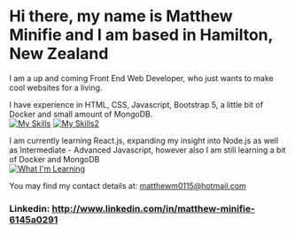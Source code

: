 # Hi there, my name is Matthew Minifie and I am based in Hamilton, New Zealand

I am a up and coming Front End Web Developer, who just wants to make cool websites for a living.

I have experience in HTML, CSS, Javascript, Bootstrap 5, a little bit of Docker and small amount of MongoDB.
<br>
[![My Skills](https://skillicons.dev/icons?i=js,html,css,bootstrap)]() [![My Skills2](https://skillicons.dev/icons?i=docker,mongodb)]()


I am currently learning React.js, expanding my insight into Node.js as well as Intermediate - Advanced Javascript, however also I am still learning a bit of Docker and MongoDB
<br>
[![What I'm Learning](https://skillicons.dev/icons?i=react,nodejs,docker,mongodb)](https://skillicons.dev)

You may find my contact details at: matthewm0115@hotmail.com  
### Linkedin: http://www.linkedin.com/in/matthew-minifie-6145a0291 

